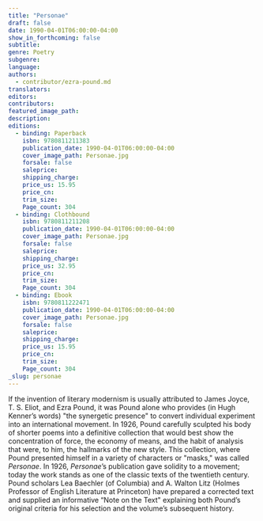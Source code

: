 ```yaml
---
title: "Personae"
draft: false
date: 1990-04-01T06:00:00-04:00
show_in_forthcoming: false
subtitle:
genre: Poetry
subgenre:
language:
authors:
  - contributor/ezra-pound.md
translators:
editors:
contributors:
featured_image_path:
description:
editions:
  - binding: Paperback
    isbn: 9780811211383
    publication_date: 1990-04-01T06:00:00-04:00
    cover_image_path: Personae.jpg
    forsale: false
    saleprice:
    shipping_charge:
    price_us: 15.95
    price_cn:
    trim_size:
    Page_count: 304
  - binding: Clothbound
    isbn: 9780811211208
    publication_date: 1990-04-01T06:00:00-04:00
    cover_image_path: Personae.jpg
    forsale: false
    saleprice:
    shipping_charge:
    price_us: 32.95
    price_cn:
    trim_size:
    Page_count: 304
  - binding: Ebook
    isbn: 9780811222471
    publication_date: 1990-04-01T06:00:00-04:00
    cover_image_path: Personae.jpg
    forsale: false
    saleprice:
    shipping_charge:
    price_us: 15.95
    price_cn:
    trim_size:
    Page_count: 304
_slug: personae
---
```


If the invention of literary modernism is usually attributed to James Joyce, T. S. Eliot, and Ezra Pound, it was Pound alone who provides (in Hugh Kenner’s words) "the synergetic presence" to convert individual experiment into an international movement. In 1926, Pound carefully sculpted his body of shorter poems into a definitive collection that would best show the concentration of force, the economy of means, and the habit of analysis that were, to him, the hallmarks of the new style. This collection, where Pound presented himself in a variety of characters or "masks," was called _Personae_. In 1926, _Personae_’s publication gave solidity to a movement; today the work stands as one of the classic texts of the twentieth century. Pound scholars Lea Baechler (of Columbia) and A. Walton Litz (Holmes Professor of English Literature at Princeton) have prepared a corrected text and supplied an informative “Note on the Text" explaining both Pound’s original criteria for his selection and the volume’s subsequent history.

